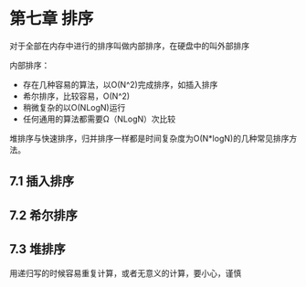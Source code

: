 

# 第七章 排序

对于全部在内存中进行的排序叫做内部排序，在硬盘中的叫外部排序

内部排序：
- 存在几种容易的算法，以O(N^2)完成排序，如插入排序
- 希尔排序，比较容易，O(N^2)
- 稍微复杂的以O(NLogN)运行
- 任何通用的算法都需要Ω（NLogN）次比较

堆排序与快速排序，归并排序一样都是时间复杂度为O(N*logN)的几种常见排序方法。
## 7.1 插入排序
## 7.2 希尔排序
## 7.3 堆排序
用递归写的时候容易重复计算，或者无意义的计算，要小心，谨慎